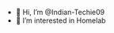 - 👋 Hi, I’m @Indian-Techie09
- 👀 I’m interested in Homelab

<!---
Indian-Techie09/Indian-Techie09 is a ✨ special ✨ repository because its `README.md` (this file) appears on your GitHub profile.
You can click the Preview link to take a look at your changes.
--->
